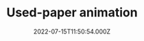 ---
title: Used-paper animation
date: '2022-07-15T11:50:54.000Z'
poster: /videos/poster/collage_poster
video: >-
  /videos/collage_anim.mp4
preview: >-
  Paper animation with collage 

motivation: レトロかつコミック風なアニメーション。
practice: 意外と時間がかかりました。紙のリヴィールは１フレームごとに形を変え、新聞紙をクシャッたような仕上がりにしました。
---